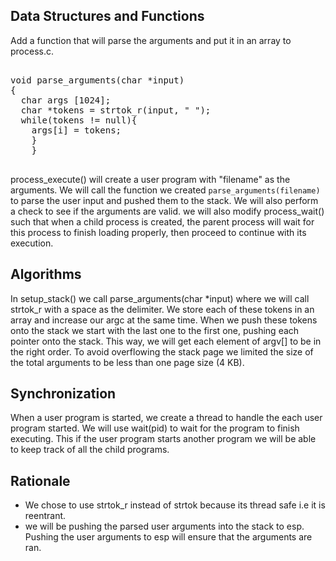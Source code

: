 
## Data Structures and Functions 

Add a function that will parse the arguments and put it in an array to process.c. 
<pre>

void parse_arguments(char *input) 
{
  char args [1024];
  char *tokens = strtok_r(input, " ");
  while(tokens != null){
  	args[i] = tokens;
	}
    }
 </pre>
  
   
process_execute() will create a user program with "filename" as the arguments. We will call the function we created 
`parse_arguments(filename)`  to parse the user input and pushed them to the stack. We will also perform a check to see if the arguments are valid. 
we will also modify process_wait()  such that when a child process is created, the parent process
will wait for this process to finish loading properly, then proceed to continue with its execution.

## Algorithms

In setup_stack() we call parse_arguments(char *input) where we will call strtok_r with a space
as the delimiter. We store each of these tokens in an array and increase our argc at the same time.
When we push these tokens onto the stack we start with the last one to the first one, pushing each pointer
onto the stack. This way, we will get each element of argv[] to be in the right order.
To avoid overflowing the stack page we limited the size of the total arguments to be less than
one page size (4 KB).


## Synchronization 
When a user program is started, we create a thread to handle the each user program started. We will use wait(pid) to wait for the program to finish executing. This if the user program starts another program we will be able to keep track of all the child programs. 




## Rationale 
* We chose to use strtok_r instead of strtok because its thread safe i.e it is reentrant. 
* we will be pushing the parsed user arguments into the stack to esp. Pushing the user arguments to esp will ensure that the arguments are ran. 

